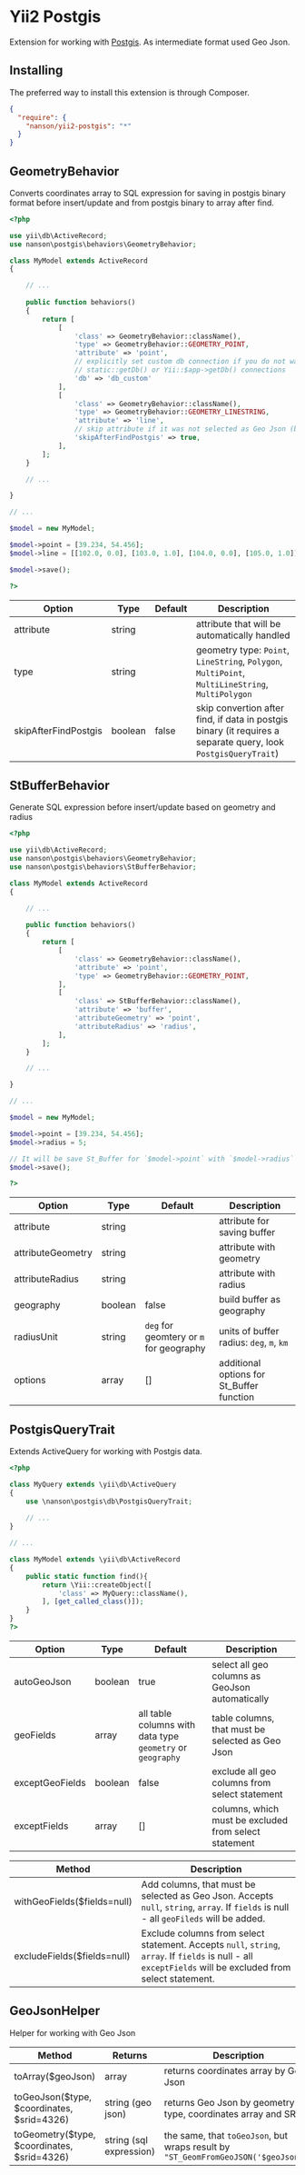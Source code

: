 # Yii2 Postgis

Extension for working with [Postgis](http://postgis.net/). As intermediate format used Geo Json.

## Installing

The preferred way to install this extension is through Composer.

```json
{
  "require": {
    "nanson/yii2-postgis": "*"
  }
}
```

## GeometryBehavior

Converts coordinates array to SQL expression for saving in postgis binary format before insert/update and from postgis binary to array after find.

```php
<?php

use yii\db\ActiveRecord;
use nanson\postgis\behaviors\GeometryBehavior;

class MyModel extends ActiveRecord
{

    // ...
    
    public function behaviors()
    {
        return [
            [
                'class' => GeometryBehavior::className(),
                'type' => GeometryBehavior::GEOMETRY_POINT,
                'attribute' => 'point',
                // explicitly set custom db connection if you do not want to use
                // static::getDb() or Yii::$app->getDb() connections
                'db' => 'db_custom'
            ],
            [
                'class' => GeometryBehavior::className(),
                'type' => GeometryBehavior::GEOMETRY_LINESTRING,
                'attribute' => 'line',
                // skip attribute if it was not selected as Geo Json (by PostgisQueryTrait), because it requires a separate query.
                'skipAfterFindPostgis' => true,
            ],
        ];
    }

    // ...

}

// ...

$model = new MyModel;

$model->point = [39.234, 54.456];
$model->line = [[102.0, 0.0], [103.0, 1.0], [104.0, 0.0], [105.0, 1.0]];

$model->save();

?>
```
| Option                | Type      | Default   | Description   |
|-----------------------|-----------|-----------|---------------|
| attribute             | string    |           | attribute that will be automatically handled|
| type                  | string    |           | geometry type: `Point`, `LineString`, `Polygon`, `MultiPoint`, `MultiLineString`, `MultiPolygon`|
| skipAfterFindPostgis  | boolean   | false     | skip convertion after find, if data in postgis binary  (it requires a separate query, look `PostgisQueryTrait`)|

## StBufferBehavior
Generate SQL expression before insert/update based on geometry and radius

```php
<?php

use yii\db\ActiveRecord;
use nanson\postgis\behaviors\GeometryBehavior;
use nanson\postgis\behaviors\StBufferBehavior;

class MyModel extends ActiveRecord
{

    // ...
    
    public function behaviors()
    {
        return [
            [
                'class' => GeometryBehavior::className(),
                'attribute' => 'point',
                'type' => GeometryBehavior::GEOMETRY_POINT,
            ],
            [
                'class' => StBufferBehavior::className(),
                'attribute' => 'buffer',
                'attributeGeometry' => 'point',
                'attributeRadius' => 'radius',
            ],
        ];
    }

    // ...

}

// ...

$model = new MyModel;

$model->point = [39.234, 54.456];
$model->radius = 5;

// It will be save St_Buffer for `$model->point` with `$model->radius` in `$model->buffer`
$model->save();

?>
```

| Option            | Type      | Default   | Description    |
|-------------------|-----------|-----------|---------------|
| attribute         | string    |           | attribute for saving buffer |
| attributeGeometry | string    |           | attribute with geometry |
| attributeRadius   | string    |           | attribute with radius |
| geography         | boolean   | false     | build buffer as geography |
| radiusUnit        | string    | `deg` for geomtery or `m` for geography | units of buffer radius: `deg`, `m`, `km` |
| options           | array     |[]         | additional options for St_Buffer function |

## PostgisQueryTrait

Extends ActiveQuery for working with Postgis data.

```php
<?php

class MyQuery extends \yii\db\ActiveQuery
{
    use \nanson\postgis\db\PostgisQueryTrait;
    
    // ...
}

// ...

class MyModel extends \yii\db\ActiveRecord
{
    public static function find(){
        return \Yii::createObject([
            'class' => MyQuery::className(),
        ], [get_called_class()]);
    }
}
?>
```

| Option            | Type      | Default   | Description    |
|-------------------|-----------|-----------|---------------|
| autoGeoJson       | boolean   | true      | select all geo columns as GeoJson automatically |
| geoFields         | array     | all table columns with data type `geometry` or `geography` | table columns, that must be selected as Geo Json |
| exceptGeoFields   | boolean   | false     | exclude all geo columns from select statement |
| exceptFields      | array     | []        | columns, which must be excluded from select statement |

| Method                        | Description   |
|-------------------------------|---------------|
| withGeoFields($fields=null)   | Add columns, that must be selected as Geo Json. Accepts `null`, `string`, `array`. If `fields` is null - all `geoFileds` will be added. |
| excludeFields($fields=null)   | Exclude columns from select statement. Accepts `null`, `string`, `array`. If `fields` is null - all `exceptFields` will be excluded from select statement. |

## GeoJsonHelper
Helper for working with Geo Json

| Method                                        |  Returns                  | Description |
|-----------------------------------------------|---------------------------|-------------|
| toArray($geoJson)                             | array                     | returns coordinates array by Geo Json
| toGeoJson($type, $coordinates, $srid=4326)    | string (geo json)         | returns Geo Json by geometry type, coordinates array and SRID
| toGeometry($type, $coordinates, $srid=4326)   | string (sql expression)   | the same, that `toGeoJson`, but wraps result by `"ST_GeomFromGeoJSON('$geoJson')"`